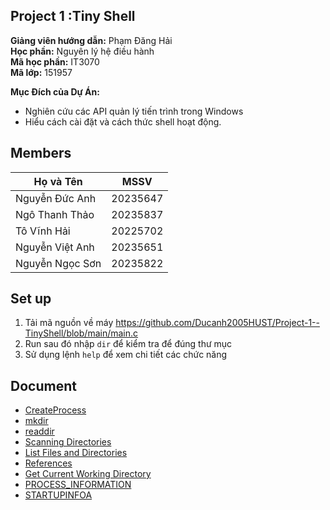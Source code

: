 ## Project 1 :Tiny Shell

**Giảng viên hướng dẫn:** Phạm Đăng Hải  
**Học phần:** Nguyên lý hệ điều hành  
**Mã học phần:** IT3070  
**Mã lớp:** 151957

**Mục Đích của Dự Án:**  
- Nghiên cứu các API quản lý tiến trình trong Windows
- Hiểu cách cài đặt và cách thức shell hoạt động.


## Members

| Họ và Tên      | MSSV     |
| --------------- | -------- |
| Nguyễn Đức Anh | 20235647 |
| Ngô Thanh Thảo   | 20235837 |
| Tô Vĩnh Hải | 20225702 |
| Nguyễn Việt Anh | 20235651 |
| Nguyễn Ngọc Sơn | 20235822 |

## Set up

1. Tải mã nguồn về máy
https://github.com/Ducanh2005HUST/Project-1--TinyShell/blob/main/main.c
2. Run sau đó nhập `dir` để kiểm tra để đúng thư mục
3. Sử dụng lệnh `help` để xem chi tiết các chức năng

## Document

- [CreateProcess](https://learn.microsoft.com/en-us/windows/win32/procthread/creating-processes)
- [mkdir](https://www.includehelp.com/c-programs/create-a-directory-using-mkdir-function.aspx#:~:text=Syntax%3A,%2C%20or%20-1%20on%20failure)
- [readdir](https://pubs.opengroup.org/onlinepubs/7990989775/xsh/readdir.html)
- [Scanning Directories](https://eslinuxprogramming.blogspot.com/2015/05/scanning-directories.html)
- [List Files and Directories](https://www.geeksforgeeks.org/c-program-list-files-sub-directories-directory/)
- [References](https://phantrung.files.wordpress.com/2017/01/bt-hdh-tuan-2.pdf)
- [Get Current Working Directory](https://learn.microsoft.com/en-us/cpp/c-runtime-library/reference/getcwd-wgetcwd?view=msvc-170)
- [PROCESS_INFORMATION](https://learn.microsoft.com/en-us/windows/win32/api/processthreadsapi/ns-processthreadsapi-process_information#syntax)
- [STARTUPINFOA](https://learn.microsoft.com/en-us/windows/win32/api/processthreadsapi/ns-processthreadsapi-startupinfoa)
